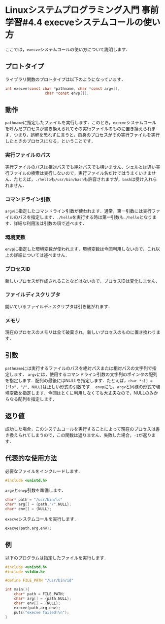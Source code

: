 # Linuxシステムプログラミング入門 事前学習#4.4 execveシステムコールの使い方
ここでは，`execve`システムコールの使い方について説明します．
## プロトタイプ
ライブラリ関数のプロトタイプは以下のようになっています．
```c
int execve(const char *pathname, char *const argv[],
                  char *const envp[]);
```
## 動作
`pathname`に指定したファイルを実行します．このとき，`execve`システムコールを呼んだプロセスが書き換えられてその実行ファイルのものに置き換えられます．つまり，誤解を恐れずに言うと，自身のプロセスがその実行ファイルを実行したときのプロセスになる，ということです．
### 実行ファイルのパス
実行ファイルのパスは相対パスでも絶対パスでも構いません．シェルとは違い実行ファイルの検索は実行しないので，実行ファイル名だけではうまくいきません．たとえば，`./hello`も`/usr/bin/bash`も許容されますが，`bash`は受け入れられません．
### コマンドライン引数
`argv`に指定したコマンドライン引数が使われます．通常，第一引数には実行ファイルのパスを指定します．`./hello`を実行する時は第一引数も`./hello`となります．詳細な利用法は引数の項で述べます．
### 環境変数
`envp`に指定した環境変数が使われます．環境変数は今回利用しないので，これ以上の詳細については述べません．
### プロセスID
新しいプロセスが作成されることなどはないので，プロセスIDは変化しません．
### ファイルディスクリプタ
開いているファイルディスクリプタは引き継がれます．
### メモリ
現在のプロセスのメモリは全て破棄され，新しいプロセスのものに置き換わります．
## 引数
`pathname`には実行するファイルのパスを絶対パスまたは相対パスの文字列で指定します．
`argv`には，使用するコマンドライン引数の文字列のポインタの配列を指定します．配列の最後にはNULLを指定します．たとえば，`char *s[] = {"ls", "/", NULL}`は正しい形式の引数です．
`envp`にも，`argv`と同様の形式で環境変数を指定します．今回はとくに利用しなくても大丈夫なので，NULLのみからなる配列を指定します．
## 返り値
成功した場合，このシステムコールを実行することによって現在のプロセスは書き換えられてしまうので，この関数は返りません．失敗した場合，`-1`が返ります．
## 代表的な使用方法
必要なファイルをインクルードします．
```c
#include <unistd.h>
```
`argv`と`envp`引数を準備します．
```c
char* path = "/usr/bin/ls"
char* arg[] = {path,"/",NULL};
char* env[] = {NULL};
```
`execve`システムコールを実行します．
```c
execve(path,arg,env);
```
## 例
以下のプログラムは指定したファイルを実行します．
```c
#include <unistd.h>
#include <stdio.h>

#define FILE_PATH "/usr/bin/id"

int main(){
    char* path = FILE_PATH;
    char* arg[] = {path,NULL};
    char* env[] = {NULL};
    execve(path,arg,env);
    puts("execve failed!\n");
}
```
